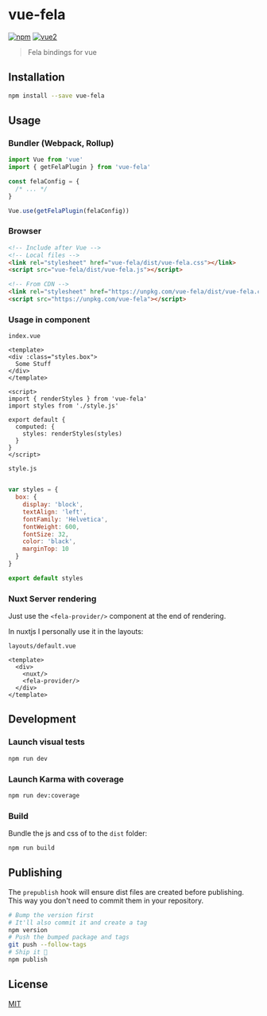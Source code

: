 # vue-fela

[![npm](https://img.shields.io/npm/v/vue-fela.svg)](https://www.npmjs.com/package/vue-fela) [![vue2](https://img.shields.io/badge/vue-2.x-brightgreen.svg)](https://vuejs.org/)

> Fela bindings for vue

## Installation

```bash
npm install --save vue-fela
```

## Usage

### Bundler (Webpack, Rollup)

```js
import Vue from 'vue'
import { getFelaPlugin } from 'vue-fela'

const felaConfig = {
  /* ... */
}

Vue.use(getFelaPlugin(felaConfig))
```

### Browser

```html
<!-- Include after Vue -->
<!-- Local files -->
<link rel="stylesheet" href="vue-fela/dist/vue-fela.css"></link>
<script src="vue-fela/dist/vue-fela.js"></script>

<!-- From CDN -->
<link rel="stylesheet" href="https://unpkg.com/vue-fela/dist/vue-fela.css"></link>
<script src="https://unpkg.com/vue-fela"></script>
```

### Usage in component

`index.vue`

```vue
<template>
<div :class="styles.box">
  Some Stuff
</div>
</template>

<script>
import { renderStyles } from 'vue-fela'
import styles from './style.js'

export default {
  computed: {
    styles: renderStyles(styles)
  }
}
</script>
```

`style.js`

```js

var styles = {
  box: {
    display: 'block',
    textAlign: 'left',
    fontFamily: 'Helvetica',
    fontWeight: 600,
    fontSize: 32,
    color: 'black',
    marginTop: 10
  }
}

export default styles

```

### Nuxt Server rendering

Just use the `<fela-provider/>` component at the end of rendering.

In nuxtjs I personally use it in the layouts:

`layouts/default.vue`

```vue
<template>
  <div>
    <nuxt/>
    <fela-provider/>
  </div>
</template>
```

## Development

### Launch visual tests

```bash
npm run dev
```

### Launch Karma with coverage

```bash
npm run dev:coverage
```

### Build

Bundle the js and css of to the `dist` folder:

```bash
npm run build
```


## Publishing

The `prepublish` hook will ensure dist files are created before publishing. This
way you don't need to commit them in your repository.

```bash
# Bump the version first
# It'll also commit it and create a tag
npm version
# Push the bumped package and tags
git push --follow-tags
# Ship it 🚀
npm publish
```

## License

[MIT](http://opensource.org/licenses/MIT)
